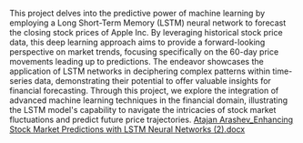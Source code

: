 This project delves into the predictive power of machine learning by employing a Long Short-Term Memory (LSTM) neural network to forecast the closing stock prices of Apple Inc. By leveraging historical stock price data, this deep learning approach aims to provide a forward-looking perspective on market trends, focusing specifically on the 60-day price movements leading up to predictions. The endeavor showcases the application of LSTM networks in deciphering complex patterns within time-series data, demonstrating their potential to offer valuable insights for financial forecasting. Through this project, we explore the integration of advanced machine learning techniques in the financial domain, illustrating the LSTM model's capability to navigate the intricacies of stock market fluctuations and predict future price trajectories.
[Atajan Arashev_Enhancing Stock Market Predictions with LSTM Neural Networks (2).docx](https://github.com/user-attachments/files/17213798/Atajan.Arashev_Enhancing.Stock.Market.Predictions.with.LSTM.Neural.Networks.2.docx)
